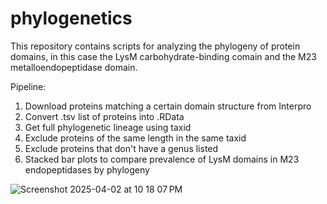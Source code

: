# phylogenetics

This repository contains scripts for analyzing the phylogeny of protein domains, in this case the LysM carbohydrate-binding comain and the M23 metalloendopeptidase domain.

Pipeline:
1. Download proteins matching a certain domain structure from Interpro
2. Convert .tsv list of proteins into .RData
3. Get full phylogenetic lineage using taxid
4. Exclude proteins of the same length in the same taxid
5. Exclude proteins that don't have a genus listed
6. Stacked bar plots to compare prevalence of LysM domains in M23 endopeptidases by phylogeny

![Screenshot 2025-04-02 at 10 18 07 PM](https://github.com/user-attachments/assets/6cdd4816-3fd2-4923-9f62-27046ff936f5)

